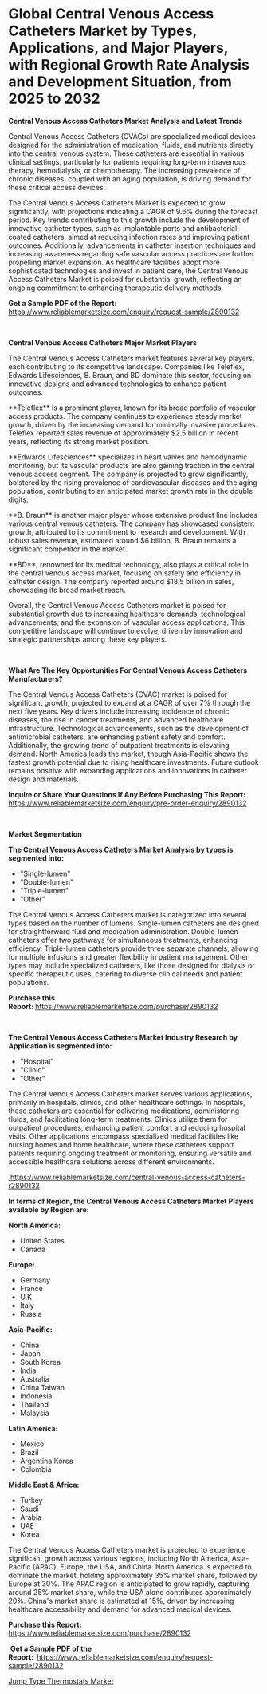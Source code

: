 <p><h1>Global Central Venous Access Catheters Market by Types, Applications, and Major Players, with Regional Growth Rate Analysis and Development Situation, from 2025 to 2032</h1></p><p><strong>Central Venous Access Catheters Market Analysis and Latest Trends</strong></p>
<p><p>Central Venous Access Catheters (CVACs) are specialized medical devices designed for the administration of medication, fluids, and nutrients directly into the central venous system. These catheters are essential in various clinical settings, particularly for patients requiring long-term intravenous therapy, hemodialysis, or chemotherapy. The increasing prevalence of chronic diseases, coupled with an aging population, is driving demand for these critical access devices. </p><p>The Central Venous Access Catheters Market is expected to grow significantly, with projections indicating a CAGR of 9.6% during the forecast period. Key trends contributing to this growth include the development of innovative catheter types, such as implantable ports and antibacterial-coated catheters, aimed at reducing infection rates and improving patient outcomes. Additionally, advancements in catheter insertion techniques and increasing awareness regarding safe vascular access practices are further propelling market expansion. As healthcare facilities adopt more sophisticated technologies and invest in patient care, the Central Venous Access Catheters Market is poised for substantial growth, reflecting an ongoing commitment to enhancing therapeutic delivery methods.</p></p>
<p><strong>Get a Sample PDF of the Report:&nbsp;</strong> <a href="https://www.reliablemarketsize.com/enquiry/request-sample/2890132?utm_campaign=2799&utm_medium=2&utm_source=Github&utm_content=ia&utm_term=14032025&utm_id=central-venous-access-catheters">https://www.reliablemarketsize.com/enquiry/request-sample/2890132</a></p>
<p>&nbsp;</p>
<p><strong>Central Venous Access Catheters Major Market Players</strong></p>
<p><p>The Central Venous Access Catheters market features several key players, each contributing to its competitive landscape. Companies like Teleflex, Edwards Lifesciences, B. Braun, and BD dominate this sector, focusing on innovative designs and advanced technologies to enhance patient outcomes.</p><p>**Teleflex** is a prominent player, known for its broad portfolio of vascular access products. The company continues to experience steady market growth, driven by the increasing demand for minimally invasive procedures. Teleflex reported sales revenue of approximately $2.5 billion in recent years, reflecting its strong market position.</p><p>**Edwards Lifesciences** specializes in heart valves and hemodynamic monitoring, but its vascular products are also gaining traction in the central venous access segment. The company is projected to grow significantly, bolstered by the rising prevalence of cardiovascular diseases and the aging population, contributing to an anticipated market growth rate in the double digits.</p><p>**B. Braun** is another major player whose extensive product line includes various central venous catheters. The company has showcased consistent growth, attributed to its commitment to research and development. With robust sales revenue, estimated around $6 billion, B. Braun remains a significant competitor in the market.</p><p>**BD**, renowned for its medical technology, also plays a critical role in the central venous access market, focusing on safety and efficiency in catheter design. The company reported around $18.5 billion in sales, showcasing its broad market reach.</p><p>Overall, the Central Venous Access Catheters market is poised for substantial growth due to increasing healthcare demands, technological advancements, and the expansion of vascular access applications. This competitive landscape will continue to evolve, driven by innovation and strategic partnerships among these key players.</p></p>
<p>&nbsp;</p>
<p><strong>What Are The Key Opportunities For Central Venous Access Catheters Manufacturers?</strong></p>
<p><p>The Central Venous Access Catheters (CVAC) market is poised for significant growth, projected to expand at a CAGR of over 7% through the next five years. Key drivers include increasing incidence of chronic diseases, the rise in cancer treatments, and advanced healthcare infrastructure. Technological advancements, such as the development of antimicrobial catheters, are enhancing patient safety and comfort. Additionally, the growing trend of outpatient treatments is elevating demand. North America leads the market, though Asia-Pacific shows the fastest growth potential due to rising healthcare investments. Future outlook remains positive with expanding applications and innovations in catheter design and materials.</p></p>
<p><strong>Inquire or Share Your Questions If Any Before Purchasing This Report:</strong> <a href="https://www.reliablemarketsize.com/enquiry/pre-order-enquiry/2890132?utm_campaign=2799&utm_medium=2&utm_source=Github&utm_content=ia&utm_term=14032025&utm_id=central-venous-access-catheters">https://www.reliablemarketsize.com/enquiry/pre-order-enquiry/2890132</a></p>
<p>&nbsp;</p>
<p><strong>Market Segmentation</strong></p>
<p><strong>The Central Venous Access Catheters Market Analysis by types is segmented into:</strong></p>
<p><ul><li>"Single-lumen"</li><li>"Double-lumen"</li><li>"Triple-lumen"</li><li>"Other"</li></ul></p>
<p><p>The Central Venous Access Catheters market is categorized into several types based on the number of lumens. Single-lumen catheters are designed for straightforward fluid and medication administration. Double-lumen catheters offer two pathways for simultaneous treatments, enhancing efficiency. Triple-lumen catheters provide three separate channels, allowing for multiple infusions and greater flexibility in patient management. Other types may include specialized catheters, like those designed for dialysis or specific therapeutic uses, catering to diverse clinical needs and patient populations.</p></p>
<p><strong>Purchase this Report:&nbsp;</strong><a href="https://www.reliablemarketsize.com/purchase/2890132?utm_campaign=2799&utm_medium=2&utm_source=Github&utm_content=ia&utm_term=14032025&utm_id=central-venous-access-catheters">https://www.reliablemarketsize.com/purchase/2890132</a></p>
<p>&nbsp;</p>
<p><strong>The Central Venous Access Catheters Market Industry Research by Application is segmented into:</strong></p>
<p><ul><li>"Hospital"</li><li>"Clinic"</li><li>"Other"</li></ul></p>
<p><p>The Central Venous Access Catheters market serves various applications, primarily in hospitals, clinics, and other healthcare settings. In hospitals, these catheters are essential for delivering medications, administering fluids, and facilitating long-term treatments. Clinics utilize them for outpatient procedures, enhancing patient comfort and reducing hospital visits. Other applications encompass specialized medical facilities like nursing homes and home healthcare, where these catheters support patients requiring ongoing treatment or monitoring, ensuring versatile and accessible healthcare solutions across different environments.</p></p>
<p><a href="https://www.reliablemarketsize.com/central-venous-access-catheters-r2890132?utm_campaign=2799&utm_medium=2&utm_source=Github&utm_content=ia&utm_term=14032025&utm_id=central-venous-access-catheters">&nbsp;https://www.reliablemarketsize.com/central-venous-access-catheters-r2890132</a></p>
<p><strong>In terms of Region, the Central Venous Access Catheters Market Players available by Region are:</strong></p>
<p>
    <p> <strong> North America: </strong>
        <ul>
            <li>United States</li>
            <li>Canada</li>
        </ul>
        </p> 
    <p> <strong> Europe: </strong>
        <ul>
            <li>Germany</li>
            <li>France</li>
            <li>U.K.</li>
            <li>Italy</li>
            <li>Russia</li>
        </ul>
        </p> 
    <p> <strong> Asia-Pacific: </strong>
        <ul>
            <li>China</li>
            <li>Japan</li>
            <li>South Korea</li>
            <li>India</li>
            <li>Australia</li>
            <li>China Taiwan</li>
            <li>Indonesia</li>
            <li>Thailand</li>
            <li>Malaysia</li>
        </ul>
        </p> 
    <p> <strong> Latin America: </strong>
        <ul>
            <li>Mexico</li>
            <li>Brazil</li>
            <li>Argentina Korea</li>
            <li>Colombia</li>
        </ul>
        </p> 
    <p> <strong> Middle East & Africa: </strong>
        <ul>
            <li>Turkey</li>
            <li>Saudi</li>
            <li>Arabia</li>
            <li>UAE</li>
            <li>Korea</li>
        </ul>
    </p>
    </p>
<p><p>The Central Venous Access Catheters market is projected to experience significant growth across various regions, including North America, Asia-Pacific (APAC), Europe, the USA, and China. North America is expected to dominate the market, holding approximately 35% market share, followed by Europe at 30%. The APAC region is anticipated to grow rapidly, capturing around 25% market share, while the USA alone contributes approximately 20%. China's market share is estimated at 15%, driven by increasing healthcare accessibility and demand for advanced medical devices.</p></p>
<p><strong>Purchase this Report: </strong><a href="https://www.reliablemarketsize.com/purchase/2890132?utm_campaign=2799&utm_medium=2&utm_source=Github&utm_content=ia&utm_term=14032025&utm_id=central-venous-access-catheters">https://www.reliablemarketsize.com/purchase/2890132</a></p>
<p>&nbsp;<strong>Get a Sample PDF of the Report:&nbsp;&nbsp;</strong><a href="https://www.reliablemarketsize.com/enquiry/request-sample/2890132?utm_campaign=2799&utm_medium=2&utm_source=Github&utm_content=ia&utm_term=14032025&utm_id=central-venous-access-catheters">https://www.reliablemarketsize.com/enquiry/request-sample/2890132</a></p>
<p><strong></strong></p>
<p><p><a href="https://github.com/benhaeneye/Market-Research-Report-List-1/blob/main/jump-type-thermostats-market.md?utm_campaign=2799&utm_medium=2&utm_source=Github&utm_content=ia&utm_term=14032025&utm_id=central-venous-access-catheters">Jump Type Thermostats Market</a></p></p>
